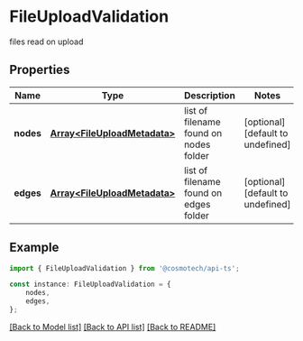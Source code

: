 # FileUploadValidation

files read on upload

## Properties

Name | Type | Description | Notes
------------ | ------------- | ------------- | -------------
**nodes** | [**Array&lt;FileUploadMetadata&gt;**](FileUploadMetadata.md) | list of filename found on nodes folder | [optional] [default to undefined]
**edges** | [**Array&lt;FileUploadMetadata&gt;**](FileUploadMetadata.md) | list of filename found on edges folder | [optional] [default to undefined]

## Example

```typescript
import { FileUploadValidation } from '@cosmotech/api-ts';

const instance: FileUploadValidation = {
    nodes,
    edges,
};
```

[[Back to Model list]](../README.md#documentation-for-models) [[Back to API list]](../README.md#documentation-for-api-endpoints) [[Back to README]](../README.md)
